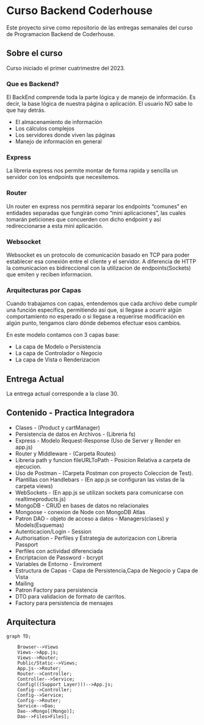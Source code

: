 # Curso Backend Coderhouse

Este proyecto sirve como repositorio de las entregas semanales del curso de Programacion Backend de Coderhouse.

## Sobre el curso
Curso iniciado el primer cuatrimestre del 2023.

### Que es Backend?

El BackEnd comprende toda la parte lógica y de manejo de información. Es decir, la base lógica de nuestra página o aplicación. El usuario NO sabe lo que hay detrás.
* El almacenamiento de información
* Los cálculos complejos
* Los servidores donde viven las páginas
* Manejo de información en general

### Express
La libreria express nos permite montar de forma rapida y sencilla un servidor con los endpoints que necesitemos.

### Router
Un router en express nos permitirá separar los endpoints “comunes” en entidades separadas que fungirán como “mini aplicaciones”, las cuales tomarán peticiones que concuerden con dicho endpoint y así redireccionarse a esta mini aplicación.

### Websocket

Websocket es un protocolo de comunicación basado en TCP para poder establecer esa conexión entre el cliente y el servidor. A diferencia de HTTP la comunicacion es bidireccional con la utilizacion de endpoints(Sockets) que emiten y reciben informacion.

### Arquitecturas por Capas
Cuando trabajamos con capas, entendemos que cada archivo debe cumplir una función específica, permitiendo así que, si llegase a ocurrir algún comportamiento no esperado o si llegase a requerirse modificación en algún punto, tengamos claro dónde debemos efectuar esos cambios.

En este modelo contamos con 3 capas base:
 * La capa de Modelo o Persistencia
 * La capa de Controlador o Negocio
 * La capa de Vista o Renderizacion

## Entrega Actual 
La entrega actual corresponde a la clase 30.

## Contenido - Practica Integradora

* Clases - (Product y cartManager)
* Persistencia de datos en Archivos - (Libreria fs)
* Express - Modelo Request-Response (Uso de Server y Render en app.js)
* Router y Middleware - (Carpeta Routes)
* Libreria path y  funcion fileURLToPath - Posicion Relativa a carpeta de ejecucion.
* Uso de Postman - (Carpeta Postman con proyecto Coleccion de Test).
* Plantillas con Handlebars - (En app.js se configuran las vistas de la carpeta views)
* WebSockets - (En app.js se utilizan sockets para comunicarse con realtimeproducts.js)
* MongoDB - CRUD en bases de datos no relacionales
* Mongoose - conexion de Node con MongoDB Atlas
* Patron DAO - objeto de acceso a datos - Managers(clases) y Models(Esquemas)
* Autenticacion/Login - Session
* Authorisation - Perfiles y Estrategia de autorizacion con Libreria Passport
* Perfiles con actividad diferenciada
* Encriptacion de Password - bcrypt
* Variables de Entorno - Enviroment
* Estructura de Capas - Capa de Persistencia,Capa de Negocio y Capa de Vista
* Mailing
* Patron Factory para persistencia
* DTO para validacion de formato de carritos.
* Factory para persistencia de mensajes

## Arquitectura
```mermaid
graph TD;

    Browser-->Views
    Views-->App.js;
    Views-->Router;
    Public/Static-->Views;
    App.js-->Router;
    Router-->Controller;
    Controller-->Service;
    Config(((Support Layer)))-->App.js;
    Config-->Controller;
    Config-->Service;
    Config-->Router;
    Service-->Dao;
    Dao-->Mongo[(Mongo)];
    Dao-->Files>Files];
    
```

